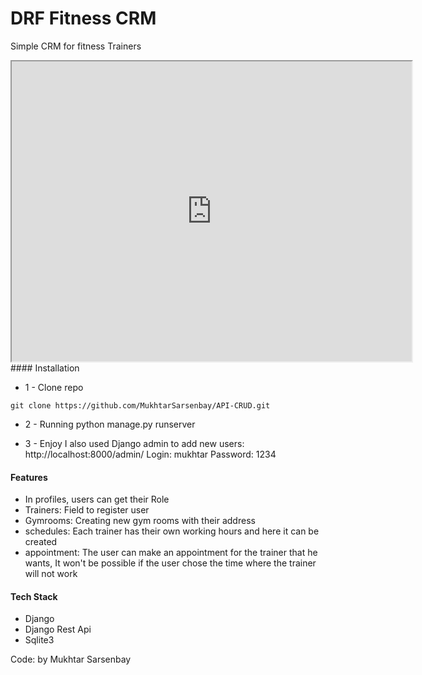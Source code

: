 # DRF Fitness CRM

Simple CRM for fitness Trainers

<iframe src="https://drive.google.com/file/d/1UJwdUDvxcXYzc8gjiiTKtvew8fmShzwc/preview" width="640" height="480" allow="autoplay"></iframe>
#### Installation

* 1 - Clone repo
```
git clone https://github.com/MukhtarSarsenbay/API-CRUD.git
```

* 2 - Running
python manage.py runserver



* 3 - Enjoy
  I also used Django admin to add new users: http://localhost:8000/admin/
  Login: mukhtar
  Password: 1234

#### Features
* In profiles, users can get their Role
* Trainers: Field to register user
* Gymrooms: Creating new gym rooms with their address
* schedules: Each trainer has their own working hours and here it can be created
* appointment: The user can make an appointment for the trainer that he wants, It won't be possible if the user chose the time where the trainer will not work



#### Tech Stack
* Django
* Django Rest Api 
* Sqlite3



Code: by Mukhtar Sarsenbay
